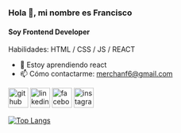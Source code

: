 ### Hola 👋, mi nombre es Francisco
#### Soy Frontend Developer

Habilidades: HTML / CSS / JS / REACT

- 🌱 Estoy aprendiendo react 
- 📫 Cómo contactarme: merchanf6@gmail.com 


[<img src='https://cdn.jsdelivr.net/npm/simple-icons@3.0.1/icons/github.svg' alt='github' height='40'>](https://github.com/Francisco-Merchan)  [<img src='https://cdn.jsdelivr.net/npm/simple-icons@3.0.1/icons/linkedin.svg' alt='linkedin' height='40'>](https://www.linkedin.com/in/francisco-merchan/)  [<img src='https://cdn.jsdelivr.net/npm/simple-icons@3.0.1/icons/facebook.svg' alt='facebook' height='40'>](https://www.facebook.com/MerchanFrancisco)  [<img src='https://cdn.jsdelivr.net/npm/simple-icons@3.0.1/icons/instagram.svg' alt='instagram' height='40'>](https://www.instagram.com/fran.merchan/)  

[![Top Langs](https://github-readme-stats.vercel.app/api/top-langs/?username=Francisco-Merchan)](https://github.com/anuraghazra/github-readme-stats)

